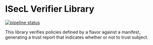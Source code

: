# ISecL Verifier Library

[![pipeline status](https://gitlab.devtools.intel.com/sst/isecl/lib/verifier/badges/master/pipeline.svg)](https://gitlab.devtools.intel.com/sst/isecl/lib/verifier/commits/master)

This library verifies policies defined by a flavor against a manifest, generating a trust report that indicates whether or not to trust subject.